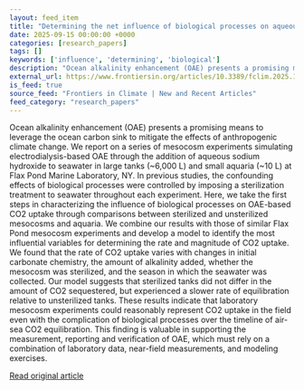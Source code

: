 ```yaml
---
layout: feed_item
title: "Determining the net influence of biological processes on aqueous hydroxide-based ocean alkalinity enhancement: a mesocosm approach"
date: 2025-09-15 00:00:00 +0000
categories: [research_papers]
tags: []
keywords: ['influence', 'determining', 'biological']
description: "Ocean alkalinity enhancement (OAE) presents a promising means to leverage the ocean carbon sink to mitigate the effects of anthropogenic climate change"
external_url: https://www.frontiersin.org/articles/10.3389/fclim.2025.1652680
is_feed: true
source_feed: "Frontiers in Climate | New and Recent Articles"
feed_category: "research_papers"
---
```


Ocean alkalinity enhancement (OAE) presents a promising means to leverage the ocean carbon sink to mitigate the effects of anthropogenic climate change. We report on a series of mesocosm experiments simulating electrodialysis-based OAE through the addition of aqueous sodium hydroxide to seawater in large tanks (~6,000 L) and small aquaria (~10 L) at Flax Pond Marine Laboratory, NY. In previous studies, the confounding effects of biological processes were controlled by imposing a sterilization treatment to seawater throughout each experiment. Here, we take the first steps in characterizing the influence of biological processes on OAE-based CO2 uptake through comparisons between sterilized and unsterilized mesocosms and aquaria. We combine our results with those of similar Flax Pond mesocosm experiments and develop a model to identify the most influential variables for determining the rate and magnitude of CO2 uptake. We found that the rate of CO2 uptake varies with changes in initial carbonate chemistry, the amount of alkalinity added, whether the mesocosm was sterilized, and the season in which the seawater was collected. Our model suggests that sterilized tanks did not differ in the amount of CO2 sequestered, but experienced a slower rate of equilibration relative to unsterilized tanks. These results indicate that laboratory mesocosm experiments could reasonably represent CO2 uptake in the field even with the complication of biological processes over the timeline of air-sea CO2 equilibration. This finding is valuable in supporting the measurement, reporting and verification of OAE, which must rely on a combination of laboratory data, near-field measurements, and modeling exercises.

[Read original article](https://www.frontiersin.org/articles/10.3389/fclim.2025.1652680)
